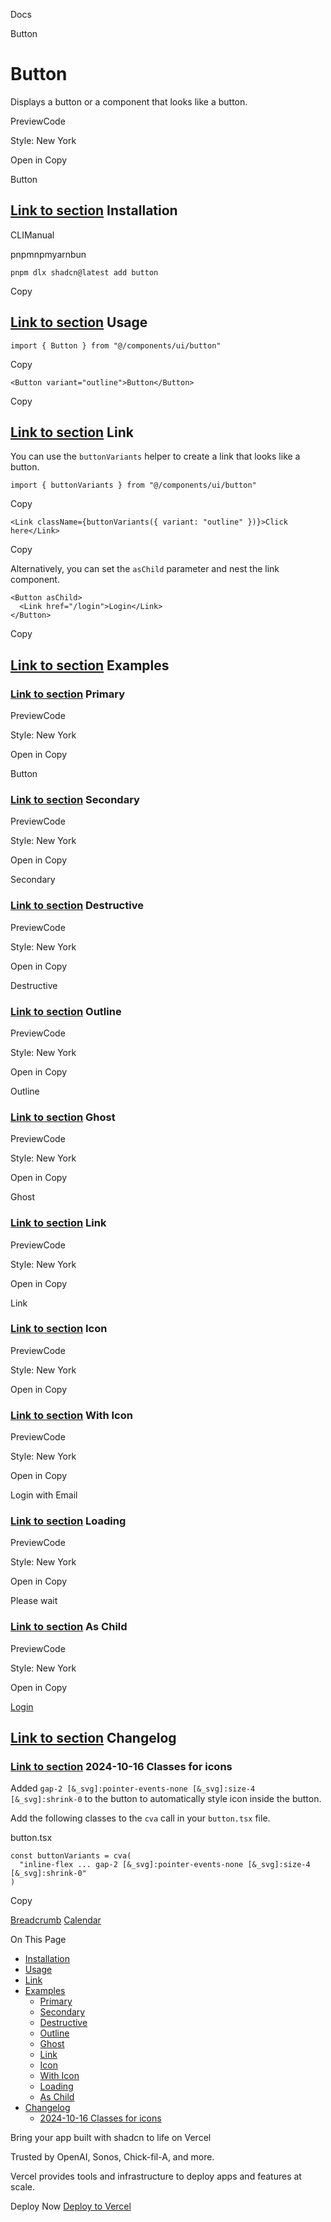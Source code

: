 Docs

Button

# Button

Displays a button or a component that looks like a button.

PreviewCode

Style: New York

Open in Copy

Button

## [Link to section](\#installation) Installation

CLIManual

pnpmnpmyarnbun

```relative font-mono text-sm leading-none
pnpm dlx shadcn@latest add button

```

Copy

## [Link to section](\#usage) Usage

```relative rounded bg-muted px-[0.3rem] py-[0.2rem] font-mono text-sm
import { Button } from "@/components/ui/button"
```

Copy

```relative rounded bg-muted px-[0.3rem] py-[0.2rem] font-mono text-sm
<Button variant="outline">Button</Button>
```

Copy

## [Link to section](\#link) Link

You can use the `buttonVariants` helper to create a link that looks like a button.

```relative rounded bg-muted px-[0.3rem] py-[0.2rem] font-mono text-sm
import { buttonVariants } from "@/components/ui/button"
```

Copy

```relative rounded bg-muted px-[0.3rem] py-[0.2rem] font-mono text-sm
<Link className={buttonVariants({ variant: "outline" })}>Click here</Link>
```

Copy

Alternatively, you can set the `asChild` parameter and nest the link component.

```relative rounded bg-muted px-[0.3rem] py-[0.2rem] font-mono text-sm
<Button asChild>
  <Link href="/login">Login</Link>
</Button>
```

Copy

## [Link to section](\#examples) Examples

### [Link to section](\#primary) Primary

PreviewCode

Style: New York

Open in Copy

Button

### [Link to section](\#secondary) Secondary

PreviewCode

Style: New York

Open in Copy

Secondary

### [Link to section](\#destructive) Destructive

PreviewCode

Style: New York

Open in Copy

Destructive

### [Link to section](\#outline) Outline

PreviewCode

Style: New York

Open in Copy

Outline

### [Link to section](\#ghost) Ghost

PreviewCode

Style: New York

Open in Copy

Ghost

### [Link to section](\#link-1) Link

PreviewCode

Style: New York

Open in Copy

Link

### [Link to section](\#icon) Icon

PreviewCode

Style: New York

Open in Copy

### [Link to section](\#with-icon) With Icon

PreviewCode

Style: New York

Open in Copy

Login with Email

### [Link to section](\#loading) Loading

PreviewCode

Style: New York

Open in Copy

Please wait

### [Link to section](\#as-child) As Child

PreviewCode

Style: New York

Open in Copy

[Login](/login)

## [Link to section](\#changelog) Changelog

### [Link to section](\#2024-10-16-classes-for-icons) 2024-10-16 Classes for icons

Added `gap-2 [&_svg]:pointer-events-none [&_svg]:size-4 [&_svg]:shrink-0` to the button to automatically style icon inside the button.

Add the following classes to the `cva` call in your `button.tsx` file.

button.tsx

```relative rounded bg-muted px-[0.3rem] py-[0.2rem] font-mono text-sm
const buttonVariants = cva(
  "inline-flex ... gap-2 [&_svg]:pointer-events-none [&_svg]:size-4 [&_svg]:shrink-0"
)
```

Copy

[Breadcrumb](/docs/components/breadcrumb) [Calendar](/docs/components/calendar)

On This Page

- [Installation](#installation)
- [Usage](#usage)
- [Link](#link)
- [Examples](#examples)
  - [Primary](#primary)
  - [Secondary](#secondary)
  - [Destructive](#destructive)
  - [Outline](#outline)
  - [Ghost](#ghost)
  - [Link](#link-1)
  - [Icon](#icon)
  - [With Icon](#with-icon)
  - [Loading](#loading)
  - [As Child](#as-child)
- [Changelog](#changelog)
  - [2024-10-16 Classes for icons](#2024-10-16-classes-for-icons)

Bring your app built with shadcn to life on Vercel

Trusted by OpenAI, Sonos, Chick-fil-A, and more.

Vercel provides tools and infrastructure to deploy apps and features at scale.

Deploy Now [Deploy to Vercel](https://vercel.com/new?utm_source=shadcn_site&utm_medium=web&utm_campaign=docs_cta_deploy_now_callout)